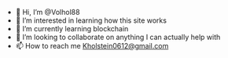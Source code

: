 - 👋 Hi, I’m @Volhol88
- 👀 I’m interested in learning how this site works
- 🌱 I’m currently learning blockchain
- 💞️ I’m looking to collaborate on anything I can actually help with
- 📫 How to reach me Kholstein0612@gmail.com 

<!---
Volhol88/Volhol88 is a ✨ special ✨ repository because its `README.md` (this file) appears on your GitHub profile.
You can click the Preview link to take a look at your changes.
--->

